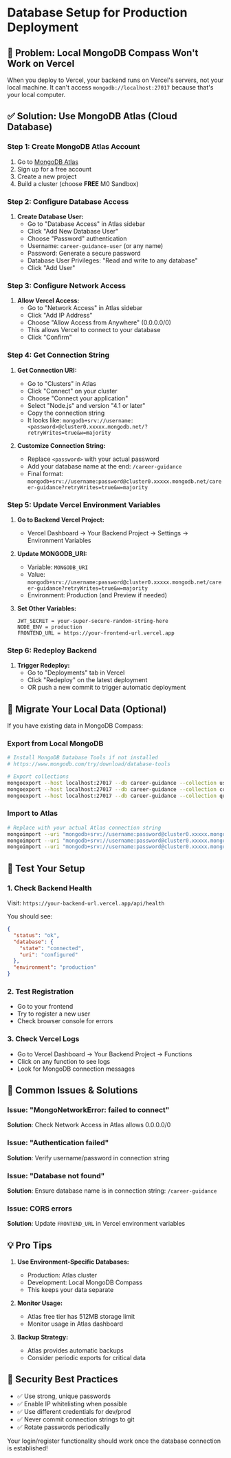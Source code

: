 # Database Setup for Production Deployment

## 🚨 **Problem**: Local MongoDB Compass Won't Work on Vercel

When you deploy to Vercel, your backend runs on Vercel's servers, not your local machine. It can't access `mongodb://localhost:27017` because that's your local computer.

## ✅ **Solution**: Use MongoDB Atlas (Cloud Database)

### Step 1: Create MongoDB Atlas Account

1. Go to [MongoDB Atlas](https://www.mongodb.com/atlas)
2. Sign up for a free account
3. Create a new project
4. Build a cluster (choose **FREE** M0 Sandbox)

### Step 2: Configure Database Access

1. **Create Database User:**
   - Go to "Database Access" in Atlas sidebar
   - Click "Add New Database User"
   - Choose "Password" authentication
   - Username: `career-guidance-user` (or any name)
   - Password: Generate a secure password
   - Database User Privileges: "Read and write to any database"
   - Click "Add User"

### Step 3: Configure Network Access

1. **Allow Vercel Access:**
   - Go to "Network Access" in Atlas sidebar
   - Click "Add IP Address"
   - Choose "Allow Access from Anywhere" (0.0.0.0/0)
   - This allows Vercel to connect to your database
   - Click "Confirm"

### Step 4: Get Connection String

1. **Get Connection URI:**

   - Go to "Clusters" in Atlas
   - Click "Connect" on your cluster
   - Choose "Connect your application"
   - Select "Node.js" and version "4.1 or later"
   - Copy the connection string
   - It looks like: `mongodb+srv://username:<password>@cluster0.xxxxx.mongodb.net/?retryWrites=true&w=majority`

2. **Customize Connection String:**
   - Replace `<password>` with your actual password
   - Add your database name at the end: `/career-guidance`
   - Final format: `mongodb+srv://username:password@cluster0.xxxxx.mongodb.net/career-guidance?retryWrites=true&w=majority`

### Step 5: Update Vercel Environment Variables

1. **Go to Backend Vercel Project:**

   - Vercel Dashboard → Your Backend Project → Settings → Environment Variables

2. **Update MONGODB_URI:**

   - Variable: `MONGODB_URI`
   - Value: `mongodb+srv://username:password@cluster0.xxxxx.mongodb.net/career-guidance?retryWrites=true&w=majority`
   - Environment: Production (and Preview if needed)

3. **Set Other Variables:**
   ```
   JWT_SECRET = your-super-secure-random-string-here
   NODE_ENV = production
   FRONTEND_URL = https://your-frontend-url.vercel.app
   ```

### Step 6: Redeploy Backend

1. **Trigger Redeploy:**
   - Go to "Deployments" tab in Vercel
   - Click "Redeploy" on the latest deployment
   - OR push a new commit to trigger automatic deployment

## 🔄 **Migrate Your Local Data (Optional)**

If you have existing data in MongoDB Compass:

### Export from Local MongoDB

```bash
# Install MongoDB Database Tools if not installed
# https://www.mongodb.com/try/download/database-tools

# Export collections
mongoexport --host localhost:27017 --db career-guidance --collection users --out users.json
mongoexport --host localhost:27017 --db career-guidance --collection colleges --out colleges.json
mongoexport --host localhost:27017 --db career-guidance --collection questions --out questions.json
```

### Import to Atlas

```bash
# Replace with your actual Atlas connection string
mongoimport --uri "mongodb+srv://username:password@cluster0.xxxxx.mongodb.net/career-guidance" --collection users --file users.json
mongoimport --uri "mongodb+srv://username:password@cluster0.xxxxx.mongodb.net/career-guidance" --collection colleges --file colleges.json
mongoimport --uri "mongodb+srv://username:password@cluster0.xxxxx.mongodb.net/career-guidance" --collection questions --file questions.json
```

## 🧪 **Test Your Setup**

### 1. Check Backend Health

Visit: `https://your-backend-url.vercel.app/api/health`

You should see:

```json
{
  "status": "ok",
  "database": {
    "state": "connected",
    "uri": "configured"
  },
  "environment": "production"
}
```

### 2. Test Registration

- Go to your frontend
- Try to register a new user
- Check browser console for errors

### 3. Check Vercel Logs

- Go to Vercel Dashboard → Your Backend Project → Functions
- Click on any function to see logs
- Look for MongoDB connection messages

## 🚨 **Common Issues & Solutions**

### Issue: "MongoNetworkError: failed to connect"

**Solution**: Check Network Access in Atlas allows 0.0.0.0/0

### Issue: "Authentication failed"

**Solution**: Verify username/password in connection string

### Issue: "Database not found"

**Solution**: Ensure database name is in connection string: `/career-guidance`

### Issue: CORS errors

**Solution**: Update `FRONTEND_URL` in Vercel environment variables

## 💡 **Pro Tips**

1. **Use Environment-Specific Databases:**

   - Production: Atlas cluster
   - Development: Local MongoDB Compass
   - This keeps your data separate

2. **Monitor Usage:**

   - Atlas free tier has 512MB storage limit
   - Monitor usage in Atlas dashboard

3. **Backup Strategy:**
   - Atlas provides automatic backups
   - Consider periodic exports for critical data

## 🔐 **Security Best Practices**

- ✅ Use strong, unique passwords
- ✅ Enable IP whitelisting when possible
- ✅ Use different credentials for dev/prod
- ✅ Never commit connection strings to git
- ✅ Rotate passwords periodically

Your login/register functionality should work once the database connection is established!
